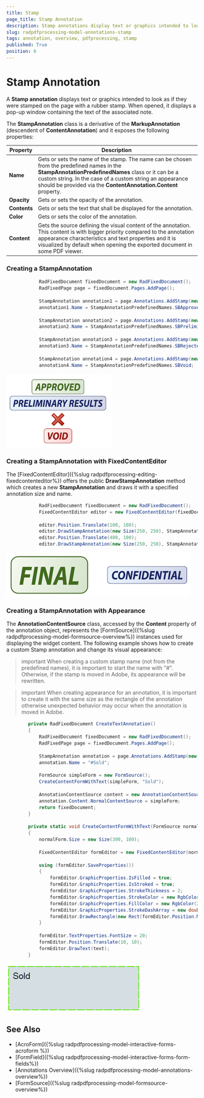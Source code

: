 ```yaml
---
title: Stamp 
page_title: Stamp Annotation  
description: Stamp annotations display text or graphics intended to look as if they were stamped on the page with a rubber stamp.
slug: radpdfprocessing-model-annotations-stamp
tags: annotation, overview, pdfprocessing, stamp 
published: True
position: 6
---
```


# Stamp Annotation  

A **Stamp annotation** displays text or graphics intended to look as if they were stamped on the page with a rubber stamp. When opened, it displays a pop-up window containing the text of the associated note.

The **StampAnnotation** class is a derivative of the **MarkupAnnotation** (descendent of **ContentAnnotation**) and it exposes the following properties:

|Property|Description|
|---|---|
|**Name**|Gets or sets the name of the stamp. The name can be chosen from the predefined names in the __StampAnnotationPredefinedNames__ class or it can be a custom string. In the case of a custom string an appearance should be provided via the __ContentAnnotation.Content__ property.|
|**Opacity**|Gets or sets the opacity of the annotation.|
|**Contents**|Gets or sets the text that shall be displayed for the annotation.|
|**Color**|Gets or sets the color of the annotation.|
|**Content**|Gets the source defining the visual content of the annotation. This content is with bigger priority compared to the annotation appearance characteristics and text properties and it is visualized by default when opening the exported document in some PDF viewer.|

### Creating a StampAnnotation

```csharp
            RadFixedDocument fixedDocument = new RadFixedDocument();
            RadFixedPage page = fixedDocument.Pages.AddPage();

            StampAnnotation annotation1 = page.Annotations.AddStamp(new Rect(50, 50, 300, 50));
            annotation1.Name = StampAnnotationPredefinedNames.SBApproved;

            StampAnnotation annotation2 = page.Annotations.AddStamp(new Rect(50, 100, 300, 50));
            annotation2.Name = StampAnnotationPredefinedNames.SBPreliminaryResults;

            StampAnnotation annotation3 = page.Annotations.AddStamp(new Rect(50, 150, 300, 50));
            annotation3.Name = StampAnnotationPredefinedNames.SBRejected;

            StampAnnotation annotation4 = page.Annotations.AddStamp(new Rect(50, 200, 300, 50));
            annotation4.Name = StampAnnotationPredefinedNames.SBVoid;
```

![Create StampAnnotation](images/pdf-processing-create-stampannotation.png)  

### Creating a StampAnnotation with FixedContentEditor

The [FixedContentEditor]({%slug radpdfprocessing-editing-fixedcontenteditor%}) offers the public **DrawStampAnnotation** method which creates a new __StampAnnotation__ and draws it with a specified annotation size and name.

```csharp
            RadFixedDocument fixedDocument = new RadFixedDocument();
            FixedContentEditor editor = new FixedContentEditor(fixedDocument.Pages.AddPage());

            editor.Position.Translate(100, 100);
            editor.DrawStampAnnotation(new Size(250, 250), StampAnnotationPredefinedNames.SBFinal);
            editor.Position.Translate(400, 100);
            editor.DrawStampAnnotation(new Size(250, 250), StampAnnotationPredefinedNames.SBConfidential);
```

![Create StampAnnotation with FixedContentEditor](images/pdf-processing-create-stampannotation-with-fixedcontenteditor.png)   

### Creating a StampAnnotation with Appearance

The **AnnotationContentSource** class, accessed by the **Content** property of the annotation object, represents the [FormSource]({%slug radpdfprocessing-model-formsource-overview%}) instances used for displaying the widget content. The following example shows how to create a custom Stamp annotation and change its visual appearance:

>important When creating a custom stamp name (not from the predefined names), it is important to start the name with "#". Otherwise, if the stamp is moved in Adobe, its appearance will be rewritten.

>important When creating appearance for an annotation, it is important to create it with the same size as the rectangle of the annotation otherwise unexpected behavior may occur when the annotation is moved in Adobe.

```csharp 
        private RadFixedDocument CreateTextAnnotation()
        {
            RadFixedDocument fixedDocument = new RadFixedDocument();
            RadFixedPage page = fixedDocument.Pages.AddPage();

            StampAnnotation annotation = page.Annotations.AddStamp(new Rect(100, 100, 300, 100));
            annotation.Name = "#Sold";

            FormSource simpleForm = new FormSource();
            CreateContentFormWithText(simpleForm, "Sold");

            AnnotationContentSource content = new AnnotationContentSource();
            annotation.Content.NormalContentSource = simpleForm;
            return fixedDocument;
        }

        private static void CreateContentFormWithText(FormSource normalForm, string text)
        {
            normalForm.Size = new Size(300, 100);

            FixedContentEditor formEditor = new FixedContentEditor(normalForm);

            using (formEditor.SaveProperties())
            {
                formEditor.GraphicProperties.IsFilled = true;
                formEditor.GraphicProperties.IsStroked = true;
                formEditor.GraphicProperties.StrokeThickness = 2;
                formEditor.GraphicProperties.StrokeColor = new RgbColor(92, 229, 0);
                formEditor.GraphicProperties.FillColor = new RgbColor(213, 222, 226);
                formEditor.GraphicProperties.StrokeDashArray = new double[] { 17, 4 };
                formEditor.DrawRectangle(new Rect(formEditor.Position.Matrix.OffsetX, formEditor.Position.Matrix.OffsetY, 300,100));
            }

            formEditor.TextProperties.FontSize = 20;
            formEditor.Position.Translate(10, 10);
            formEditor.DrawText(text);
        }
```

![Create StampAnnotation with Appearance](images/pdf-processing-create-stampannotation-with-appearance.png)  

## See Also

* [AcroForm]({%slug radpdfprocessing-model-interactive-forms-acroform %})
* [FormField]({%slug radpdfprocessing-model-interactive-forms-form-fields%})
* [Annotations Overview]({%slug radpdfprocessing-model-annotations-overview%})
* [FormSource]({%slug radpdfprocessing-model-formsource-overview%})
